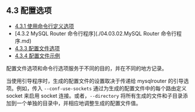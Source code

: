 ## 4.3 配置选项

- [4.3.1 使用命令行定义选项](./04.03.01.使用命令行定义选项.md)
- [4.3.2 MySQL Router 命令行程序](./04.03.02.MySQL Router 命令行程序.md)
- [4.3.3 配置文件选项](./04.03.03.配置文件选项.md)
- [4.3.4 配置文件示例](./04.03.04.配置文件示例.md)

配置文件选项和命令行选项服务于不同的目的，并在不同的地方记录。

当使用引导程序时，生成的配置文件的设置取决于传递给 mysqlrouter 的引导选项。例如，传入 `--conf-use-sockets` 通过为生成的配置文件中的每个路由定义 socket 来启用 socket 连接。或者，`--directory` 将所有生成的文件和子目录添加到一个单独的目录中，并相应地调整生成的配置文件值。